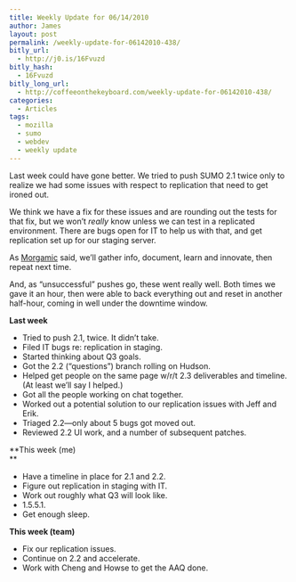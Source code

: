 ```yaml
---
title: Weekly Update for 06/14/2010
author: James
layout: post
permalink: /weekly-update-for-06142010-438/
bitly_url:
  - http://j0.is/16Fvuzd
bitly_hash:
  - 16Fvuzd
bitly_long_url:
  - http://coffeeonthekeyboard.com/weekly-update-for-06142010-438/
categories:
  - Articles
tags:
  - mozilla
  - sumo
  - webdev
  - weekly update
---
```

Last week could have gone better. We tried to push SUMO 2.1 twice only to realize we had some issues with respect to replication that need to get ironed out.

We think we have a fix for these issues and are rounding out the tests for that fix, but we won&#8217;t *really* know unless we can test in a replicated environment. There are bugs open for IT to help us with that, and get replication set up for our staging server.

As [Morgamic][1] said, we&#8217;ll gather info, document, learn and innovate, then repeat next time.

And, as &#8220;unsuccessful&#8221; pushes go, these went really well. Both times we gave it an hour, then were able to back everything out and reset in another half-hour, coming in well under the downtime window.

**Last week**

  * Tried to push 2.1, twice. It didn&#8217;t take.
  * Filed IT bugs re: replication in staging.
  * Started thinking about Q3 goals.
  * Got the 2.2 (&#8220;questions&#8221;) branch rolling on Hudson.
  * Helped get people on the same page w/r/t 2.3 deliverables and timeline. (At least we&#8217;ll say I helped.)
  * Got all the people working on chat together.
  * Worked out a potential solution to our replication issues with Jeff and Erik.
  * Triaged 2.2—only about 5 bugs got moved out.
  * Reviewed 2.2 UI work, and a number of subsequent patches.

**This week (me)  
**

  * Have a timeline in place for 2.1 and 2.2.
  * Figure out replication in staging with IT.
  * Work out roughly what Q3 will look like.
  * 1.5.5.1.
  * Get enough sleep.

**This week (team)**

  * Fix our replication issues.
  * Continue on 2.2 and accelerate.
  * Work with Cheng and Howse to get the AAQ done.

 [1]: http://morgamic.com/